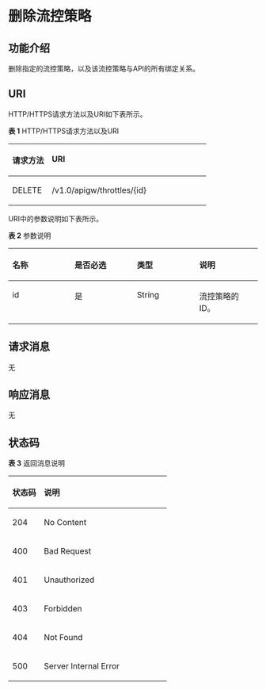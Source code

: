 # 删除流控策略<a name="ZH-CN_TOPIC_0000001082221195"></a>

## 功能介绍<a name="zh-cn_topic_0118922258_section13937026"></a>

删除指定的流控策略，以及该流控策略与API的所有绑定关系。

## URI<a name="zh-cn_topic_0118922258_section58324371"></a>

HTTP/HTTPS请求方法以及URI如下表所示。

**表 1**  HTTP/HTTPS请求方法以及URI

<a name="zh-cn_topic_0118922258_table59484814"></a>
<table><thead align="left"><tr id="zh-cn_topic_0118922258_row32208838"><th class="cellrowborder" valign="top" width="20%" id="mcps1.2.3.1.1"><p id="zh-cn_topic_0118922258_p58779092"><a name="zh-cn_topic_0118922258_p58779092"></a><a name="zh-cn_topic_0118922258_p58779092"></a>请求方法</p>
</th>
<th class="cellrowborder" valign="top" width="80%" id="mcps1.2.3.1.2"><p id="zh-cn_topic_0118922258_p63486051"><a name="zh-cn_topic_0118922258_p63486051"></a><a name="zh-cn_topic_0118922258_p63486051"></a>URI</p>
</th>
</tr>
</thead>
<tbody><tr id="zh-cn_topic_0118922258_row42096539"><td class="cellrowborder" valign="top" width="20%" headers="mcps1.2.3.1.1 "><p id="zh-cn_topic_0118922258_p54376483"><a name="zh-cn_topic_0118922258_p54376483"></a><a name="zh-cn_topic_0118922258_p54376483"></a>DELETE</p>
</td>
<td class="cellrowborder" valign="top" width="80%" headers="mcps1.2.3.1.2 "><p id="zh-cn_topic_0118922258_p42418979"><a name="zh-cn_topic_0118922258_p42418979"></a><a name="zh-cn_topic_0118922258_p42418979"></a>/v1.0/apigw/throttles/{id}</p>
</td>
</tr>
</tbody>
</table>

URI中的参数说明如下表所示。

**表 2**  参数说明

<a name="zh-cn_topic_0118922258_table13385284"></a>
<table><thead align="left"><tr id="zh-cn_topic_0118922258_row62579373"><th class="cellrowborder" valign="top" width="25%" id="mcps1.2.5.1.1"><p id="zh-cn_topic_0118922258_p35764424"><a name="zh-cn_topic_0118922258_p35764424"></a><a name="zh-cn_topic_0118922258_p35764424"></a>名称</p>
</th>
<th class="cellrowborder" valign="top" width="25%" id="mcps1.2.5.1.2"><p id="zh-cn_topic_0118922258_p11237236"><a name="zh-cn_topic_0118922258_p11237236"></a><a name="zh-cn_topic_0118922258_p11237236"></a>是否必选</p>
</th>
<th class="cellrowborder" valign="top" width="25%" id="mcps1.2.5.1.3"><p id="zh-cn_topic_0118922258_p37800920"><a name="zh-cn_topic_0118922258_p37800920"></a><a name="zh-cn_topic_0118922258_p37800920"></a>类型</p>
</th>
<th class="cellrowborder" valign="top" width="25%" id="mcps1.2.5.1.4"><p id="zh-cn_topic_0118922258_p41975709"><a name="zh-cn_topic_0118922258_p41975709"></a><a name="zh-cn_topic_0118922258_p41975709"></a>说明</p>
</th>
</tr>
</thead>
<tbody><tr id="zh-cn_topic_0118922258_row44589291"><td class="cellrowborder" valign="top" width="25%" headers="mcps1.2.5.1.1 "><p id="zh-cn_topic_0118922258_p54962793"><a name="zh-cn_topic_0118922258_p54962793"></a><a name="zh-cn_topic_0118922258_p54962793"></a>id</p>
</td>
<td class="cellrowborder" valign="top" width="25%" headers="mcps1.2.5.1.2 "><p id="zh-cn_topic_0118922258_p22801215"><a name="zh-cn_topic_0118922258_p22801215"></a><a name="zh-cn_topic_0118922258_p22801215"></a>是</p>
</td>
<td class="cellrowborder" valign="top" width="25%" headers="mcps1.2.5.1.3 "><p id="zh-cn_topic_0118922258_p34959126"><a name="zh-cn_topic_0118922258_p34959126"></a><a name="zh-cn_topic_0118922258_p34959126"></a>String</p>
</td>
<td class="cellrowborder" valign="top" width="25%" headers="mcps1.2.5.1.4 "><p id="zh-cn_topic_0118922258_p13116949"><a name="zh-cn_topic_0118922258_p13116949"></a><a name="zh-cn_topic_0118922258_p13116949"></a>流控策略的ID。</p>
</td>
</tr>
</tbody>
</table>

## 请求消息<a name="zh-cn_topic_0118922258_section55157294"></a>

无

## 响应消息<a name="zh-cn_topic_0118922258_section38555855"></a>

无

## 状态码<a name="zh-cn_topic_0118922258_section26653605"></a>

**表 3**  返回消息说明

<a name="zh-cn_topic_0118922258_table26743982"></a>
<table><thead align="left"><tr id="zh-cn_topic_0118922258_row66720907"><th class="cellrowborder" valign="top" width="20%" id="mcps1.2.3.1.1"><p id="zh-cn_topic_0118922258_p35684412"><a name="zh-cn_topic_0118922258_p35684412"></a><a name="zh-cn_topic_0118922258_p35684412"></a>状态码</p>
</th>
<th class="cellrowborder" valign="top" width="80%" id="mcps1.2.3.1.2"><p id="zh-cn_topic_0118922258_p4756298"><a name="zh-cn_topic_0118922258_p4756298"></a><a name="zh-cn_topic_0118922258_p4756298"></a>说明</p>
</th>
</tr>
</thead>
<tbody><tr id="zh-cn_topic_0118922258_row49715868"><td class="cellrowborder" valign="top" width="20%" headers="mcps1.2.3.1.1 "><p id="zh-cn_topic_0118922258_p453531"><a name="zh-cn_topic_0118922258_p453531"></a><a name="zh-cn_topic_0118922258_p453531"></a>204</p>
</td>
<td class="cellrowborder" valign="top" width="80%" headers="mcps1.2.3.1.2 "><p id="zh-cn_topic_0118922258_p36736046"><a name="zh-cn_topic_0118922258_p36736046"></a><a name="zh-cn_topic_0118922258_p36736046"></a>No Content</p>
</td>
</tr>
<tr id="zh-cn_topic_0118922258_row62188963"><td class="cellrowborder" valign="top" width="20%" headers="mcps1.2.3.1.1 "><p id="zh-cn_topic_0118922258_p4141232"><a name="zh-cn_topic_0118922258_p4141232"></a><a name="zh-cn_topic_0118922258_p4141232"></a>400</p>
</td>
<td class="cellrowborder" valign="top" width="80%" headers="mcps1.2.3.1.2 "><p id="zh-cn_topic_0118922258_p67004357"><a name="zh-cn_topic_0118922258_p67004357"></a><a name="zh-cn_topic_0118922258_p67004357"></a>Bad Request</p>
</td>
</tr>
<tr id="zh-cn_topic_0118922258_row66168307"><td class="cellrowborder" valign="top" width="20%" headers="mcps1.2.3.1.1 "><p id="zh-cn_topic_0118922258_p58032616"><a name="zh-cn_topic_0118922258_p58032616"></a><a name="zh-cn_topic_0118922258_p58032616"></a>401</p>
</td>
<td class="cellrowborder" valign="top" width="80%" headers="mcps1.2.3.1.2 "><p id="zh-cn_topic_0118922258_p3021433"><a name="zh-cn_topic_0118922258_p3021433"></a><a name="zh-cn_topic_0118922258_p3021433"></a>Unauthorized</p>
</td>
</tr>
<tr id="zh-cn_topic_0118922258_row27192904"><td class="cellrowborder" valign="top" width="20%" headers="mcps1.2.3.1.1 "><p id="zh-cn_topic_0118922258_p55141648"><a name="zh-cn_topic_0118922258_p55141648"></a><a name="zh-cn_topic_0118922258_p55141648"></a>403</p>
</td>
<td class="cellrowborder" valign="top" width="80%" headers="mcps1.2.3.1.2 "><p id="zh-cn_topic_0118922258_p37288488"><a name="zh-cn_topic_0118922258_p37288488"></a><a name="zh-cn_topic_0118922258_p37288488"></a>Forbidden</p>
</td>
</tr>
<tr id="zh-cn_topic_0118922258_row52073"><td class="cellrowborder" valign="top" width="20%" headers="mcps1.2.3.1.1 "><p id="zh-cn_topic_0118922258_p4217981"><a name="zh-cn_topic_0118922258_p4217981"></a><a name="zh-cn_topic_0118922258_p4217981"></a>404</p>
</td>
<td class="cellrowborder" valign="top" width="80%" headers="mcps1.2.3.1.2 "><p id="zh-cn_topic_0118922258_p6112181"><a name="zh-cn_topic_0118922258_p6112181"></a><a name="zh-cn_topic_0118922258_p6112181"></a>Not Found</p>
</td>
</tr>
<tr id="zh-cn_topic_0118922258_row55009634"><td class="cellrowborder" valign="top" width="20%" headers="mcps1.2.3.1.1 "><p id="zh-cn_topic_0118922258_p26595404"><a name="zh-cn_topic_0118922258_p26595404"></a><a name="zh-cn_topic_0118922258_p26595404"></a>500</p>
</td>
<td class="cellrowborder" valign="top" width="80%" headers="mcps1.2.3.1.2 "><p id="zh-cn_topic_0118922258_p6744143"><a name="zh-cn_topic_0118922258_p6744143"></a><a name="zh-cn_topic_0118922258_p6744143"></a>Server Internal Error</p>
</td>
</tr>
</tbody>
</table>

